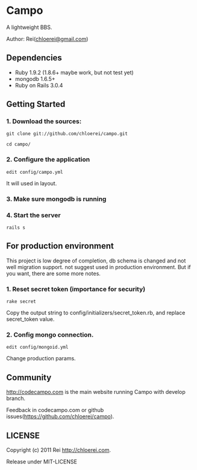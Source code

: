 # Campo

A lightweight BBS.

Author: Rei(chloerei@gmail.com)

## Dependencies

- Ruby 1.9.2 (1.8.6+ maybe work, but not test yet)
- mongodb 1.6.5+
- Ruby on Rails 3.0.4

## Getting Started

### 1. Download the sources:

    git clone git://github.com/chloerei/campo.git

    cd campo/

### 2. Configure the application

    edit config/campo.yml

It will used in layout.

### 3. Make sure mongodb is running

### 4. Start the server

    rails s

## For production environment

This project is low degree of completion, db schema is changed and not well migration support. not suggest used in production environment. But if you want, there are some more notes.

### 1. Reset secret token (importance for security)

    rake secret

Copy the output string to config/initializers/secret\_token.rb, and replace secret\_token value.

### 2. Config mongo connection.

    edit config/mongoid.yml

Change production params.

## Community

http://codecampo.com is the main website running Campo with develop branch.

Feedback in codecampo.com or github issues(https://github.com/chloerei/campo).

## LICENSE 

Copyright (c) 2011 Rei http://chloerei.com.

Release under MIT-LICENSE
